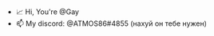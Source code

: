 - 📈 Hi, You're @Gay
- 📫 My discord: @ATMOS86#4855 (нахуй он тебе нужен)
<!---
DustinJitter/DustinJitter is a ✨ special ✨ repository because its `README.md` (this file) appears on your GitHub profile.
You can click the Preview link to take a look at your changes.
--->
